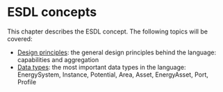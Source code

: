 # ESDL concepts

This chapter describes the ESDL concept. The following topics will be covered:

* [Design principles](design-principles.md): the general design principles behind the language: capabilities and aggregation
* [Data types](data-types/): the most important data types in the language: EnergySystem, Instance, Potential, Area, Asset, EnergyAsset, Port, Profile



